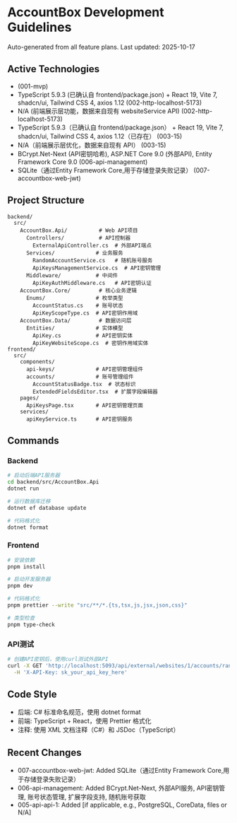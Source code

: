 # AccountBox Development Guidelines

Auto-generated from all feature plans. Last updated: 2025-10-17

## Active Technologies
- (001-mvp)
- TypeScript 5.9.3 (已确认自 frontend/package.json) + React 19, Vite 7, shadcn/ui, Tailwind CSS 4, axios 1.12 (002-http-localhost-5173)
- N/A (前端展示层功能，数据来自现有 websiteService API) (002-http-localhost-5173)
- TypeScript 5.9.3（已确认自 frontend/package.json） + React 19, Vite 7, shadcn/ui, Tailwind CSS 4, axios 1.12（已存在） (003-15)
- N/A（前端展示层优化，数据来自现有 API） (003-15)
- BCrypt.Net-Next (API密钥哈希), ASP.NET Core 9.0 (外部API), Entity Framework Core 9.0 (006-api-management)
- SQLite（通过Entity Framework Core,用于存储登录失败记录） (007-accountbox-web-jwt)

## Project Structure
```
backend/
  src/
    AccountBox.Api/          # Web API项目
      Controllers/           # API控制器
        ExternalApiController.cs  # 外部API端点
      Services/             # 业务服务
        RandomAccountService.cs   # 随机账号服务
        ApiKeysManagementService.cs  # API密钥管理
      Middleware/           # 中间件
        ApiKeyAuthMiddleware.cs   # API密钥认证
    AccountBox.Core/         # 核心业务逻辑
      Enums/                # 枚举类型
        AccountStatus.cs    # 账号状态
        ApiKeyScopeType.cs  # API密钥作用域
    AccountBox.Data/         # 数据访问层
      Entities/             # 实体模型
        ApiKey.cs           # API密钥实体
        ApiKeyWebsiteScope.cs  # 密钥作用域实体
frontend/
  src/
    components/
      api-keys/             # API密钥管理组件
      accounts/             # 账号管理组件
        AccountStatusBadge.tsx  # 状态标识
        ExtendedFieldsEditor.tsx  # 扩展字段编辑器
    pages/
      ApiKeysPage.tsx       # API密钥管理页面
    services/
      apiKeyService.ts      # API密钥服务
```

## Commands

### Backend
```bash
# 启动后端API服务器
cd backend/src/AccountBox.Api
dotnet run

# 运行数据库迁移
dotnet ef database update

# 代码格式化
dotnet format
```

### Frontend
```bash
# 安装依赖
pnpm install

# 启动开发服务器
pnpm dev

# 代码格式化
pnpm prettier --write "src/**/*.{ts,tsx,js,jsx,json,css}"

# 类型检查
pnpm type-check
```

### API测试
```bash
# 创建API密钥后，使用curl测试外部API
curl -X GET 'http://localhost:5093/api/external/websites/1/accounts/random' \
  -H 'X-API-Key: sk_your_api_key_here'
```

## Code Style
- 后端: C# 标准命名规范，使用 dotnet format
- 前端: TypeScript + React，使用 Prettier 格式化
- 注释: 使用 XML 文档注释（C#）和 JSDoc（TypeScript）

## Recent Changes
- 007-accountbox-web-jwt: Added SQLite（通过Entity Framework Core,用于存储登录失败记录）
- 006-api-management: Added BCrypt.Net-Next, 外部API服务, API密钥管理, 账号状态管理, 扩展字段支持, 随机账号获取
- 005-api-api-1: Added [if applicable, e.g., PostgreSQL, CoreData, files or N/A]

<!-- MANUAL ADDITIONS START -->
<!-- MANUAL ADDITIONS END -->
